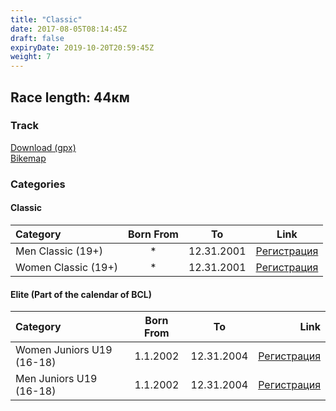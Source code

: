 ```yaml
---
title: "Classic"
date: 2017-08-05T08:14:45Z
draft: false
expiryDate: 2019-10-20T20:59:45Z
weight: 7
---
```


## Race length: 44км
### Track  
[Download (gpx)](https://drive.google.com/open?id=0B8lR1_MWHzbCMWhaR1pDeEZXV0k)  
[Bikemap](https://www.bikemap.net/en/route/4143055-murgash-44km/)  


### Categories
#### Classic
Category         | Born From |      To   | Link     
:-----------------|:---------:|:---------:|:-----------:
 Men Classic (19+)  |     *     | 12.31.2001| [Регистрация](https://forms.gle/Ufe4Yf4PwDqKzxRZ8 )
 Women Classic (19+)|     *     | 12.31.2001| [Регистрация](https://forms.gle/Ufe4Yf4PwDqKzxRZ8 )

#### Elite (Part of the calendar of BCL)
Category          | Born From |      To   | Link     
:-----------------|:---------:|:---------:|-------------:
 Women Juniors U19 (16-18)  | 1.1.2002  | 12.31.2004| [Регистрация](https://forms.gle/Ufe4Yf4PwDqKzxRZ8 )
 Men Juniors U19 (16-18)| 1.1.2002  | 12.31.2004| [Регистрация](https://forms.gle/Ufe4Yf4PwDqKzxRZ8 )


